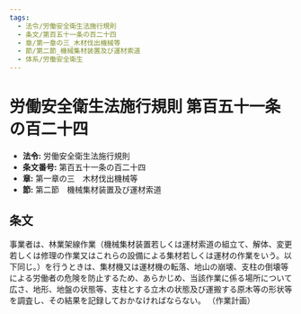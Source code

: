 ```yaml
---
tags:
  - 法令/労働安全衛生法施行規則
  - 条文/第百五十一条の百二十四
  - 章/第一章の三_木材伐出機械等
  - 節/第二節_機械集材装置及び運材索道
  - 体系/労働安全衛生
---
```

# 労働安全衛生法施行規則 第百五十一条の百二十四

- **法令:** 労働安全衛生法施行規則
- **条文番号:** 第百五十一条の百二十四
- **章:** 第一章の三　木材伐出機械等
- **節:** 第二節　機械集材装置及び運材索道

## 条文
事業者は、林業架線作業（機械集材装置若しくは運材索道の組立て、解体、変更若しくは修理の作業又はこれらの設備による集材若しくは運材の作業をいう。以下同じ。）を行うときは、集材機又は運材機の転落、地山の崩壊、支柱の倒壊等による労働者の危険を防止するため、あらかじめ、当該作業に係る場所について広さ、地形、地盤の状態等、支柱とする立木の状態及び運搬する原木等の形状等を調査し、その結果を記録しておかなければならない。
（作業計画）

